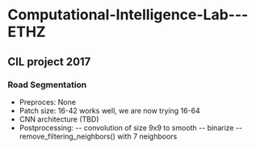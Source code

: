 # Computational-Intelligence-Lab---ETHZ

## CIL project 2017

### Road Segmentation
- Preproces: None
- Patch size: 16-42 works well, we are now trying 16-64
- CNN architecture (TBD)
- Postprocessing: 
-- convolution of size 9x9 to smooth
-- binarize
-- remove_filtering_neighbors() with 7 neighboors

